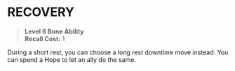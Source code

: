﻿---
tags:
  - Ability
  - CharacterOption
name: 'RECOVERY'
level: 6
domain: 'Bone'
type: 'Ability'
recall: '1'
description: 'During a short rest, you can choose a long rest downtime move instead. You can spend a Hope to let an ally do the same.'
---
# RECOVERY

> **Level 6 Bone Ability**  
> **Recall Cost:** 1

During a short rest, you can choose a long rest downtime move instead. You can spend a Hope to let an ally do the same.
